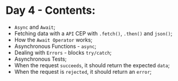 # Day 4 - Contents: 

* `Async` and `Await`; 
* Fetching data with a `API` CEP with `.fetch()`, `.then()` and `json()`; 
* How the `Await Operator` works; 
* Asynchronous Functions - `async`; 
* Dealing with `Errors` - blocks `try/catch`; 
* Asynchronous Tests; 
* When the request `succeeds`, it should return the expected `data`; 
* When the request is `rejected`, it should return an `error`; 
